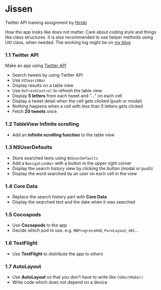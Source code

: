 # Jissen
Twitter API training assignment by [Hiroki](https://github.com/hirokihori)

How the app looks like does not matter. Care about coding style and things like class structures. It is also recommended to use helper methods using Util class, when needed. The working log might be on [my blog](http://satorusasozaki.com/)

### 1.1 Twitter API
Make an app using [Twitter API](https://dev.twitter.com/overview/documentation)

* Search tweets by using Twitter API
* Use `UISearchBar`
* Display results on a table view
* Use `RefreshControl` to refresh the table view
* Display **5 letters** from each tweet and "..." on each cell
* Display a tweet detail when the cell gets clicked (push or modal)
* Nothing happens when a cell with less than 5 letters gets clicked
* Fetch **20 tweets** once

### 1.2 TableView Infinite scrolling
* Add an **infinite scrolling function** to the table view

### 1.3 NSUserDefaults

* Store searched texts using `NSUserDefaults`
* Add a `NavigationBar` with a button in the upper right corner
* Display the search history view by clicking the button (modal or push)
* Display the word searched by an user on each cell in the view

### 1.4 Core Data

* Replace the search history part with **Core Data**
* Display the searched text and the date when it was searched

### 1.5 Cocoapods

* Use **Cocoapods** to the app
* Decide which pod to use. e.g. `MBProgressHUD`, `PureLayout`, etc...

### 1.6 TestFlight

* Use **TestFlight** to distribute the app to others

### 1.7 AutoLayout

* Use **AutoLayout** so that you don't have to write like `CGRectMake()`
* Write code which does not depend on a device
